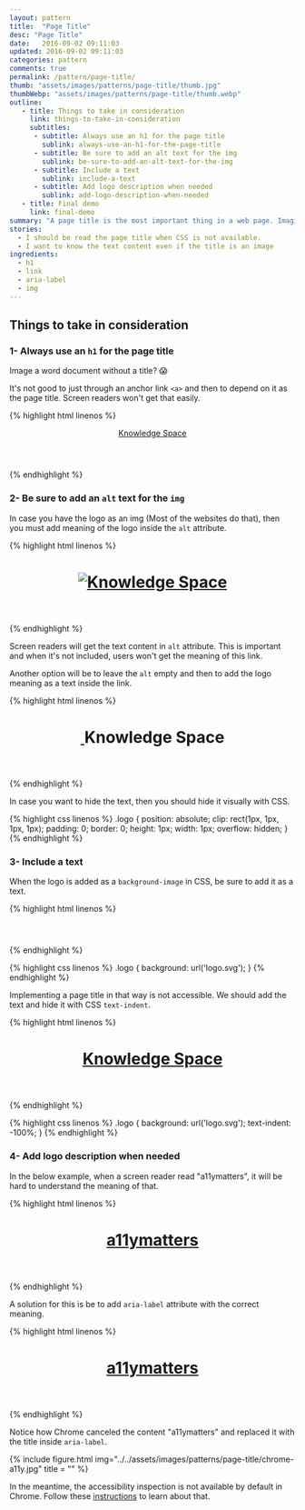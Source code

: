```yaml
---
layout: pattern
title:  "Page Title"
desc: "Page Title"
date:   2016-09-02 09:11:03
updated: 2016-09-02 09:11:03
categories: pattern
comments: true
permalink: /pattern/page-title/
thumb: "assets/images/patterns/page-title/thumb.jpg"
thumbWebp: "assets/images/patterns/page-title/thumb.webp"
outline:
   - title: Things to take in consideration
     link: things-to-take-in-consideration
     subtitles:
      - subtitle: Always use an h1 for the page title
        sublink: always-use-an-h1-for-the-page-title
      - subtitle: Be sure to add an alt text for the img
        sublink: be-sure-to-add-an-alt-text-for-the-img
      - subtitle: Include a text
        sublink: include-a-text
      - subtitle: Add logo description when needed
        sublink: add-logo-description-when-needed
   - title: Final demo
     link: final-demo
summary: "A page title is the most important thing in a web page. Imagine a document without a title? We will explore different ways to use page titles under different circumstances"
stories:
  - I should be read the page title when CSS is not available.
  - I want to know the text content even if the title is an image
ingredients:
  - h1
  - link
  - aria-label
  - img 
---
```


## Things to take in consideration

### 1- Always use an `h1` for the page title

Image a word document without a title? 😱

It's not good to just through an anchor link `<a>` and then to depend on it as the page title. Screen readers won't get that easily. 

{% highlight html linenos %}
<header>
    <a class="logo" href="/">Knowledge Space</a>
</header>
{% endhighlight %}

### 2- Be sure to add an `alt` text for the `img`

In case you have the logo as an img (Most of the websites do that), then you must add meaning of the logo inside the `alt` attribute.

{% highlight html linenos %}
<header>
    <h1>
      <a class="logo" href="/">
        <img src="logo.svg" alt="Knowledge Space"/>
      </a>
    </h1>
</header>
{% endhighlight %}

Screen readers will get the text content in `alt` attribute. This is important and when it's not included, users won't get the meaning of this link.

Another option will be to leave the `alt` empty and then to add the logo meaning as a text inside the link.

{% highlight html linenos %}
<header>
    <h1>
      <a class="logo" href="/">
        <img src="logo.svg" alt=""/>
      </a>
      Knowledge Space
    </h1>
</header>
{% endhighlight %}

In case you want to hide the text, then you should hide it visually with CSS.

{% highlight css linenos %}
.logo {
  position: absolute;
  clip: rect(1px, 1px, 1px, 1px);
  padding: 0;
  border: 0;
  height: 1px;
  width: 1px;
  overflow: hidden;
}
{% endhighlight %}

### 3- Include a text

When the logo is added as a `background-image` in CSS, be sure to add it as a text.

{% highlight html linenos %}
<header>
    <h1>
      <a class="logo" href="/"></a>
    </h1>
</header>
{% endhighlight %}

{% highlight css linenos %}
.logo {
  background: url('logo.svg');
}
{% endhighlight %}

Implementing a page title in that way is not accessible. We should add the text and hide it with CSS `text-indent`.

{% highlight html linenos %}
<header>
    <h1>
      <a class="logo" href="/">Knowledge Space</a>
    </h1>
</header>
{% endhighlight %}

{% highlight css linenos %}
.logo {
  background: url('logo.svg');
  text-indent: -100%;
}
{% endhighlight %}

### 4- Add logo description when needed

In the below example, when a screen reader read "a11ymatters", it will be hard to understand the meaning of that. 

{% highlight html linenos %}
<header>
    <h1>
      <a class="c-page-title__link" href="/">
        a11ymatters
      </a>
    </h1>
</header>
{% endhighlight %}

A solution for this is be to add `aria-label` attribute with the correct meaning.

{% highlight html linenos %}
<header>
    <h1 aria-label="Accessibility Matters">
      <a class="c-page-title__link" href="/">
        a11ymatters
      </a>
    </h1>
</header>
{% endhighlight %}

Notice how Chrome canceled the content "a11ymatters" and replaced it with the title inside `aria-label`.

{% include figure.html
		img="../../assets/images/patterns/page-title/chrome-a11y.jpg"
		title = ""
%}

In the meantime, the accessibility inspection is not available by default in Chrome. Follow these [instructions](https://gist.github.com/marcysutton/0a42f815878c159517a55e6652e3b23a) to learn about that.